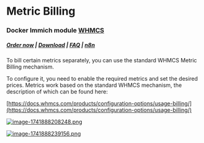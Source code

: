 # Metric Billing

### Docker Immich module **[WHMCS](https://puqcloud.com/link.php?id=77)** 

#####  [Order now](https://puqcloud.com/whmcs-module-docker-immich.php) | [Download](https://download.puqcloud.com/WHMCS/servers/PUQ_WHMCS-Docker-Immich/) | [FAQ](https://faq.puqcloud.com/) | [n8n](https://puqcloud.com/link.php?id=117)

To bill certain metrics separately, you can use the standard WHMCS Metric Billing mechanism.

To configure it, you need to enable the required metrics and set the desired prices. Metrics work based on the standard WHMCS mechanism, the description of which can be found here:

[https://docs.whmcs.com/products/configuration-options/usage-billing/](https://docs.whmcs.com/products/configuration-options/usage-billing/)

[![image-1741888208248.png](https://doc.puq.info/uploads/images/gallery/2025-03/scaled-1680-/image-1741888208248.png)](https://doc.puq.info/uploads/images/gallery/2025-03/image-1741888208248.png)

[![image-1741888239156.png](https://doc.puq.info/uploads/images/gallery/2025-03/scaled-1680-/image-1741888239156.png)](https://doc.puq.info/uploads/images/gallery/2025-03/image-1741888239156.png)